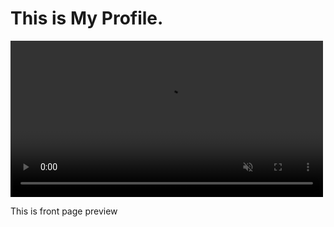 # This is My Profile.
<video style="width: 500px ;" id="coverVid" src="assets/videos/sample.mp4" muted loop autoplay> </video>
<p>This is front page preview</p>